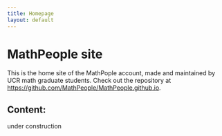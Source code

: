 ```yaml
---
title: Homepage
layout: default
---
```


# MathPeople site

This is the home site of the MathPople account, made and maintained by UCR math graduate students. Check out the repository at <a href="https://github.com/MathPeople/MathPeople.github.io">https://github.com/MathPeople/MathPeople.github.io</a>.

## Content:

under construction